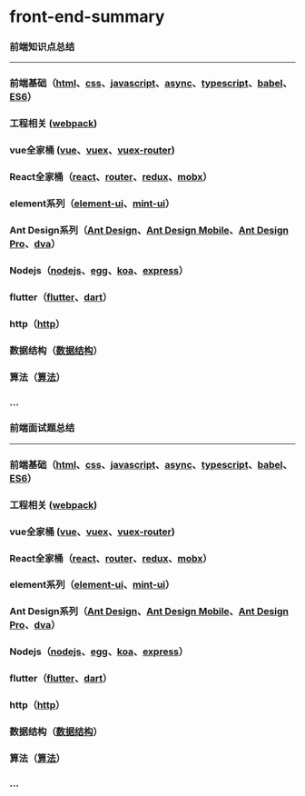 # front-end-summary

### 前端知识点总结


---


### 前端基础（[html](https://github.com/lotosv2010/front-end-summary/blob/master/doc/Summary/html.md)、[css]()、[javascript](https://github.com/lotosv2010/front-end-summary/blob/master/doc/Summary/javascript.md)、[async]()、[typescript]()、[babel]()、[ES6]()）
### 工程相关 ([webpack]())
### vue全家桶 ([vue](https://github.com/lotosv2010/front-end-summary/blob/master/doc/Summary/vue.md)、[vuex]()、[vuex-router]())
### React全家桶（[react]()、[router]()、[redux]()、[mobx]()）
### element系列（[element-ui]()、[mint-ui]()）
### Ant Design系列（[Ant Design]()、[Ant Design Mobile]()、[Ant Design Pro]()、[dva]()）
### Nodejs（[nodejs]()、[egg]()、[koa]()、[express]()）
### flutter（[flutter]()、[dart]()）
### http（[http]()）
### 数据结构（[数据结构]()）
### 算法（[算法]()）
### ...


### 前端面试题总结


---

  
### 前端基础（[html](https://github.com/lotosv2010/front-end-summary/blob/master/doc/InterviewQuestions/html.md)、[css]()、[javascript](https://github.com/lotosv2010/front-end-summary/blob/master/doc/InterviewQuestions/javascript.md)、[async]()、[typescript]()、[babel]()、[ES6]()）
### 工程相关 ([webpack]())
### vue全家桶 ([vue](https://github.com/lotosv2010/front-end-summary/blob/master/doc/InterviewQuestions/vue.md)、[vuex]()、[vuex-router]())
### React全家桶（[react]()、[router]()、[redux]()、[mobx]()）
### element系列（[element-ui]()、[mint-ui]()）
### Ant Design系列（[Ant Design]()、[Ant Design Mobile]()、[Ant Design Pro]()、[dva]()）
### Nodejs（[nodejs]()、[egg]()、[koa]()、[express]()）
### flutter（[flutter]()、[dart]()）
### http（[http](https://github.com/lotosv2010/front-end-summary/blob/master/doc/InterviewQuestions/http.md)）
### 数据结构（[数据结构]()）
### 算法（[算法](https://github.com/lotosv2010/front-end-summary/blob/master/doc/InterviewQuestions/algorithm.md)）
### ...


